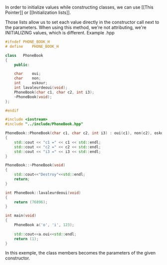 In order to initialize values while constructing classes, we can use [[This Pointer]] or [[Initialization lists]].

Those lists allow us to set each value directly in the constructor call next to the parameters.
When using this method, we're not attributing, we're INITIALIZING values, which is different.
Example
.hpp
```c++
#ifndef	PHONE_BOOK_H
# define	PHONE_BOOK_H

class	PhoneBook
{
	public:

	char	oui;
	char	non;
	int		oskour;
	int	lavaleurdeoui(void);
	PhoneBook(char c1, char c2, int i3);
	~PhoneBook(void);
};

#endif

```

```c++
#include <iostream>
#include "../include/PhoneBook.hpp"

PhoneBook::PhoneBook(char c1, char c2, int i3) : oui(c1), non(c2), oskour(i3)
{
	std::cout << "c1 =" << c1 << std::endl;
	std::cout << "c2 =" << c2 << std::endl;
	std::cout << "i3 =" << i3 << std::endl;
}

PhoneBook::~PhoneBook(void)
{
	std::cout<<"Destroy"<<std::endl;
	return;
}

int	PhoneBook::lavaleurdeoui(void)
{
	return (76896);
}

int	main(void)
{
	PhoneBook a('o', 'i', 123);
		
	std::cout<<a.oui<<std::endl;
	return (1);
}
```
In this exemple, the class members becomes the parameters of the given constructor.
